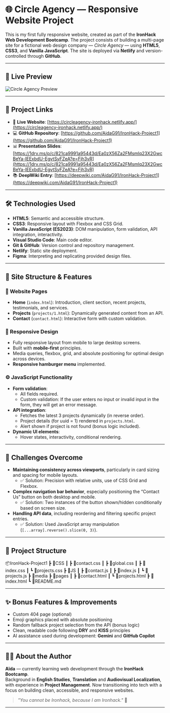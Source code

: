 # 🌐 Circle Agency — Responsive Website Project

This is my first fully responsive website, created as part of the **IronHack Web Development Bootcamp**. The project consists of building a multi-page site for a fictional web design company — _Circle Agency_ — using **HTML5**, **CSS3**, and **Vanilla JavaScript**. The site is deployed via **Netlify** and version-controlled through **GitHub**.

---

## 📸 Live Preview

![Circle Agency Preview](path/to/your/screenshot.png)

---

## 🔗 Project Links

- 🚀 **Live Website**: [https://circleagency-ironhack.netlify.app/](https://circleagency-ironhack.netlify.app/)
- 💻 **GitHub Repository**: [https://github.com/AidaG91/IronHack-Project1](https://github.com/AidaG91/IronHack-Project1)
- 📊 **Presentation Slides**: [https://1drv.ms/p/c/821ca9991a95443d/Ea0zX56Za2FMsmlq23X2GwcBeYa-IEExbdU-EgvtSyFZeA?e=Fjh3vR](https://1drv.ms/p/c/821ca9991a95443d/Ea0zX56Za2FMsmlq23X2GwcBeYa-IEExbdU-EgvtSyFZeA?e=Fjh3vR)
- 📚 **DeepWiki Entry**: [https://deepwiki.com/AidaG91/IronHack-Project1](https://deepwiki.com/AidaG91/IronHack-Project1)

---

## 🛠️ Technologies Used

- **HTML5**: Semantic and accessible structure.
- **CSS3**: Responsive layout with Flexbox and CSS Grid.
- **Vanilla JavaScript (ES2023)**: DOM manipulation, form validation, API integration, interactivity.
- **Visual Studio Code**: Main code editor.
- **Git & GitHub**: Version control and repository management.
- **Netlify**: Static site deployment.
- **Figma**: Interpreting and replicating provided design files.

---

## 📐 Site Structure & Features

### 🧱 Website Pages

- **Home** (`index.html`): Introduction, client section, recent projects, testimonials, and services.
- **Projects** (`projects/1.html`): Dynamically generated content from an API.
- **Contact** (`contact.html`): Interactive form with custom validation.

### 📱 Responsive Design

- Fully responsive layout from mobile to large desktop screens.
- Built with **mobile-first** principles.
- Media queries, flexbox, grid, and absolute positioning for optimal design across devices.
- **Responsive hamburger menu** implemented.

### ⚙️ JavaScript Functionality

- **Form validation**:
  - All fields required.
  - Custom validation: If the user enters no input or invalid input in the form, they will get an error message.
- **API integration**:
  - Fetches the latest 3 projects dynamically (in reverse order).
  - Project details (for uuid = 1) rendered in `projects.html`.
  - Alert shown if project is not found (bonus logic included).
- **Dynamic UI elements**:
  - Hover states, interactivity, conditional rendering.

---

## 🎯 Challenges Overcome

- **Maintaining consistency across viewports**, particularly in card sizing and spacing for mobile layouts.
  - ✅ Solution: Precision with relative units, use of CSS Grid and Flexbox.
- **Complex navigation bar behavior**, especially positioning the “Contact Us” button on both desktop and mobile.
  - ✅ Solution: Two instances of the button shown/hidden conditionally based on screen size.
- **Handling API data**, including reordering and filtering specific project entries.
  - ✅ Solution: Used JavaScript array manipulation (`[...array].reverse().slice(0, 3)`).

---

## 🧭 Project Structure

📦IronHack-Project1
┣ 📂CSS
┃ ┣ 📜contact.css
┃ ┣ 📜global.css
┃ ┣ 📜index.css
┃ ┗ 📜projects.css
┣ 📂JS
┃ ┣ 📜contact.js
┃ ┣ 📜index.js
┃ ┗ 📜projects.js
┣ 📂media
┣ 📂pages
┃ ┣ 📜contact.html
┃ ┗ 📜projects.html
┣ 📜index.html
┗ 📜README.md

---

## ✨ Bonus Features & Improvements

- Custom 404 page (optional)
- Emoji graphics placed with absolute positioning
- Random fallback project selection from the API (bonus logic)
- Clean, readable code following **DRY** and **KISS** principles
- AI assistance used during development: **Gemini** and **GitHub Copilot**

---

## 👩‍💻 About the Author

**Aïda** — currently learning web development through the **IronHack Bootcamp**.  
Background in **English Studies**, **Translation** and **Audiovisual Localization**, with experience in **Project Management**. Now transitioning into tech with a focus on building clean, accessible, and responsive websites.

> _"You cannot be Ironhack, because I am Ironhack."_ 🦾

---

